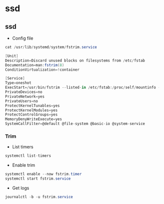 # ssd

## ssd

* Config file

```csharp
cat /usr/lib/systemd/system/fstrim.service

[Unit]
Description=Discard unused blocks on filesystems from /etc/fstab
Documentation=man:fstrim(8)
ConditionVirtualization=!container

[Service]
Type=oneshot
ExecStart=/usr/bin/fstrim --listed-in /etc/fstab:/proc/self/mountinfo --verbose --quiet-unsupported
PrivateDevices=no
PrivateNetwork=yes
PrivateUsers=no
ProtectKernelTunables=yes
ProtectKernelModules=yes
ProtectControlGroups=yes
MemoryDenyWriteExecute=yes
SystemCallFilter=@default @file-system @basic-io @system-service

```

### Trim

* List timers

```csharp
systemctl list-timers
```

* Enable trim

```csharp
systemctl enable --now fstrim.timer
systemctl start fstrim.service
```

*  Get logs

```csharp
journalctl -b -u fstrim.service
```



